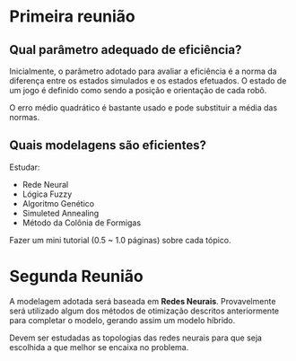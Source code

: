 # Primeira reunião

## Qual parâmetro adequado de eficiência?

Inicialmente, o parâmetro adotado para avaliar a eficiência é a norma da diferença entre os
estados simulados e os estados efetuados. O estado de um jogo é definido como sendo a posição
e orientação de cada robô.

O erro médio quadrático é bastante usado e pode substituir a média das normas.

## Quais modelagens são eficientes?

Estudar:

- Rede Neural
- Lógica Fuzzy
- Algoritmo Genético
- Simuleted Annealing
- Método da Colônia de Formigas

Fazer um mini tutorial (0.5 ~ 1.0 páginas) sobre cada tópico.

# Segunda Reunião

A modelagem adotada será baseada em **Redes Neurais**. Provavelmente será utilizado algum dos métodos de otimização
descritos anteriormente para completar o modelo, gerando assim um modelo híbrido.

Devem ser estudadas as topologias das redes neurais para que seja escolhida a que melhor se encaixa no problema.
